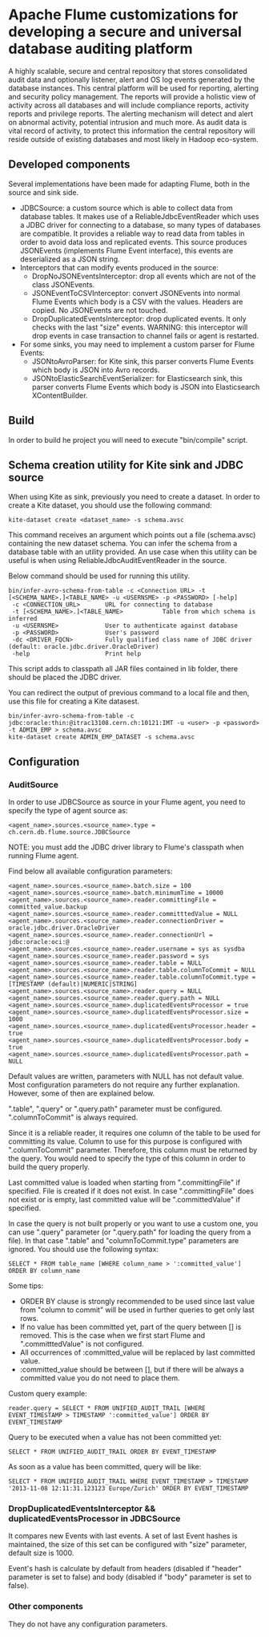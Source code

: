 # Apache Flume customizations for developing a secure and universal database auditing platform

A highly scalable, secure and central repository that stores consolidated audit data and optionally listener, 
alert and OS log events generated by the database instances. This central platform will be used for reporting, 
alerting and security policy management. The reports will provide a holistic view of activity across all databases 
and will include compliance reports, activity reports and privilege reports. The alerting mechanism will 
detect and alert on abnormal activity, potential intrusion and much more. As audit data is vital record of 
activity, to protect this information the central repository will reside outside of existing databases and most 
likely in Hadoop eco-system.

## Developed components

Several implementations have been made for adapting Flume, both in the source and sink side.

* JDBCSource: a custom source which is able to collect data from database tables. It makes use of a ReliableJdbcEventReader which uses a JDBC driver for connecting to a database, so many types of databases are compatible. It provides a reliable way to read data from tables in order to avoid data loss and replicated events. This source produces JSONEvents (implements Flume Event interface), this events are deserialized as a JSON string.
* Interceptors that can modify events produced in the source:
    * DropNoJSONEventsInterceptor: drop all events which are not of the class JSONEvents.
    * JSONEventToCSVInterceptor: convert JSONEvents into normal Flume Events which body is a CSV with the values. Headers are copied. No JSONEvents are not touched.
    * DropDuplicatedEventsInterceptor: drop duplicated events. It only checks with the last "size" events. WARNING: this interceptor will drop events in case transaction to channel fails or agent is restarted.
* For some sinks, you may need to implement a custom parser for Flume Events:
    * JSONtoAvroParser: for Kite sink, this parser converts Flume Events which body is JSON into Avro records.
    * JSONtoElasticSearchEventSerializer: for Elasticsearch sink, this parser converts Flume Events which body is JSON into Elasticsearch XContentBuilder.
    
## Build

In order to build he project you will need to execute "bin/compile" script.

## Schema creation utility for Kite sink and JDBC source 

When using Kite as sink, previously you need to create a dataset. In order to create a Kite dataset, you should use the following command:

```
kite-dataset create <dataset_name> -s schema.avsc
```

This command receives an argument which points out a file (schema.avsc) containing the new dataset schema. You can infer the schema from a database table with an utility provided. An use case when this utility can be useful is when using ReliableJdbcAuditEventReader in the source.

Below command should be used for running this utility.

```
bin/infer-avro-schema-from-table -c <Connection URL> -t [<SCHEMA_NAME>.]<TABLE_NAME> -u <USERNSME> -p <PASSWORD> [-help]
 -c <CONNECTION_URL>       URL for connecting to database
 -t [<SCHEMA_NAME>.]<TABLE_NAME>           Table from which schema is inferred
 -u <USERNSME>             User to authenticate against database
 -p <PASSWORD>             User's password
 -dc <DRIVER_FQCN>         Fully qualified class name of JDBC driver (default: oracle.jdbc.driver.OracleDriver)
 -help                     Print help
```

This script adds to classpath all JAR files contained in lib folder, there should be placed the JDBC driver.

You can redirect the output of previous command to a local file and then, use this file for creating a Kite datasest. 

```
bin/infer-avro-schema-from-table -c jdbc:oracle:thin:@itrac13108.cern.ch:10121:IMT -u <user> -p <password> -t ADMIN_EMP > schema.avsc
kite-dataset create ADMIN_EMP_DATASET -s schema.avsc
```

## Configuration

### AuditSource

In order to use JDBCSource as source in your Flume agent, you need to specify the type of agent source as:

```
<agent_name>.sources.<source_name>.type = ch.cern.db.flume.source.JDBCSource 
```

NOTE: you must add the JDBC driver library to Flume's classpath when running Flume agent.

Find below all available configuration parameters:

```
<agent_name>.sources.<source_name>.batch.size = 100
<agent_name>.sources.<source_name>.batch.minimumTime = 10000
<agent_name>.sources.<source_name>.reader.committingFile = committed_value.backup
<agent_name>.sources.<source_name>.reader.committtedValue = NULL
<agent_name>.sources.<source_name>.reader.connectionDriver = oracle.jdbc.driver.OracleDriver
<agent_name>.sources.<source_name>.reader.connectionUrl = jdbc:oracle:oci:@
<agent_name>.sources.<source_name>.reader.username = sys as sysdba
<agent_name>.sources.<source_name>.reader.password = sys
<agent_name>.sources.<source_name>.reader.table = NULL
<agent_name>.sources.<source_name>.reader.table.columnToCommit = NULL
<agent_name>.sources.<source_name>.reader.table.columnToCommit.type = [TIMESTAMP (default)|NUMERIC|STRING]
<agent_name>.sources.<source_name>.reader.query = NULL
<agent_name>.sources.<source_name>.reader.query.path = NULL
<agent_name>.sources.<source_name>.duplicatedEventsProcessor = true
<agent_name>.sources.<source_name>.duplicatedEventsProcessor.size = 1000
<agent_name>.sources.<source_name>.duplicatedEventsProcessor.header = true
<agent_name>.sources.<source_name>.duplicatedEventsProcessor.body = true
<agent_name>.sources.<source_name>.duplicatedEventsProcessor.path = NULL
```

Default values are written, parameters with NULL has not default value. Most configuration parameters do not require any further explanation. However, some of then are explained below.

".table", ".query" or ".query.path" parameter must be configured. ".columnToCommit" is always required.

Since it is a reliable reader, it requires one column of the table to be used for committing its value. Column to use for this purpose is configured with ".columnToCommit" parameter. Therefore, this column must be returned by the query. You would need to specify the type of this column in order to build the query properly. 

Last committed value is loaded when starting from ".committingFile" if specified. File is created if it does not exist. In case ".committingFile" does not exist or is empty, last committed value will be ".committedValue" if specified.

In case the query is not built properly or you want to use a custom one, you can use ".query" parameter (or ".query.path" for loading the query from a file). In that case ".table" and "columnToCommit.type" parameters are ignored. You should use the following syntax:

```
SELECT * FROM table_name [WHERE column_name > ':committed_value'] ORDER BY column_name
```

Some tips:
* ORDER BY clause is strongly recommended to be used since last value from "column to commit" will be used in further queries to get only last rows.
* If no value has been committed yet, part of the query between [] is removed. This is the case when we first start Flume and  ".committtedValue" is not configured.
* All occurrences of :committed_value will be replaced by last committed value.
* :committed_value should be between [], but if there will be always a committed value you do not need to place them.

Custom query example:

```
reader.query = SELECT * FROM UNIFIED_AUDIT_TRAIL [WHERE EVENT_TIMESTAMP > TIMESTAMP ':committed_value'] ORDER BY EVENT_TIMESTAMP
```

Query to be executed when a value has not been committed yet:

```
SELECT * FROM UNIFIED_AUDIT_TRAIL ORDER BY EVENT_TIMESTAMP
```

As soon as a value has been committed, query will be like:

```
SELECT * FROM UNIFIED_AUDIT_TRAIL WHERE EVENT_TIMESTAMP > TIMESTAMP '2013-11-08 12:11:31.123123 Europe/Zurich' ORDER BY EVENT_TIMESTAMP
```

### DropDuplicatedEventsInterceptor && duplicatedEventsProcessor in JDBCSource

It compares new Events with last events. A set of last Event hashes is maintained, the size of this set can be configured with "size" parameter, default size is 1000.

Event's hash is calculate by default from headers (disabled if "header" parameter is set to false) and body (disabled if "body" parameter is set to false).

### Other components

They do not have any configuration parameters.








 

